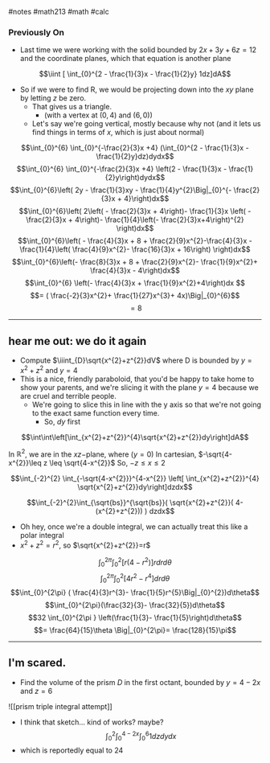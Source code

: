 #notes #math213 #math #calc


### Previously On
- Last time we were working with the solid bounded by $2x+3y+6z=12$ and the coordinate planes, which that equation is another plane


$$\iint [ \int_{0}^{2 - \frac{1}{3}x - \frac{1}{2}y} 1dz]dA$$
- So if we were to find R, we would be projecting down into the $xy$ plane by letting $z$ be zero.
	- That gives us a triangle.
		- (with a vertex at $(0,4) \text{ and }(6,0)$)
	- Let's say we're going vertical, mostly because why not (and it lets us find things in terms of $x$, which is just about normal)

$$\int_{0}^{6} \int_{0}^{-\frac{2}{3}x +4} (\int_{0}^{2 - \frac{1}{3}x - \frac{1}{2}y}dz)dydx$$
$$\int_{0}^{6} \int_{0}^{-\frac{2}{3}x +4} \left(2 - \frac{1}{3}x - \frac{1}{2}y\right)dydx$$
$$\int_{0}^{6}\left( 2y - \frac{1}{3}xy - \frac{1}{4}y^{2}\Big|_{0}^{- \frac{2}{3}x + 4}\right)dx$$
$$\int_{0}^{6}\left( 2\left( - \frac{2}{3}x + 4\right)- \frac{1}{3}x \left( - \frac{2}{3}x + 4\right)- \frac{1}{4}\left(- \frac{2}{3}x+4\right)^{2} \right)dx$$
$$\int_{0}^{6}\left( - \frac{4}{3}x + 8 + \frac{2}{9}x^{2}-\frac{4}{3}x - \frac{1}{4}\left( \frac{4}{9}x^{2}- \frac{16}{3}x + 16\right) \right)dx$$
$$\int_{0}^{6}\left(- \frac{8}{3}x + 8 + \frac{2}{9}x^{2}- \frac{1}{9}x^{2}+ \frac{4}{3}x - 4\right)dx$$
$$\int_{0}^{6} \left(- \frac{4}{3}x + \frac{1}{9}x^{2}+4\right)dx $$
$$= ( \frac{-2}{3}x^{2}+ \frac{1}{27}x^{3}+ 4x)\Big|_{0}^{6}$$
$$= 8$$

-----------
## hear me out: we do it again

- Compute $\iiint_{D}\sqrt{x^{2}+z^{2}}dV$ where D is bounded by $y=x^{2}+z^{2}$ and $y=4$ 
- This is a nice, friendly paraboloid, that you'd be happy to take home to show your parents, and we're slicing it with the plane $y=4$ because we are cruel and terrible people.
	- We're going to slice this in line with the y axis so that we're not going to the exact same function every time.
		- So, $dy$ first

$$\int\int\left[\int_{x^{2}+z^{2}}^{4}\sqrt{x^{2}+z^{2}}dy\right]dA$$

In $\mathbb{R}^{2}$, we are in the $xz-$plane, where $(y=0)$
In cartesian, $-\sqrt{4-x^{2}}\leq z \leq \sqrt{4-x^{2}}$
So, $-z \leq x \leq 2$

$$\int_{-2}^{2} \int_{-\sqrt{4-x^{2}}}^{4-x^{2}} \left[ \int_{x^{2}+z^{2}}^{4} \sqrt{x^{2}+z^{2}}dy\right]dzdx$$

$$\int_{-2}^{2}\int_{\sqrt{bs}}^{\sqrt{bs}}( \sqrt{x^{2}+z^{2}}( 4-(x^{2}+z^{2})) ) dzdx$$
- Oh hey, once we're a double integral, we can actually treat this like a polar integral
- $x^{2}+z^{2}= r^2$, so $\sqrt{x^{2}+z^{2}}=r$

$$\int_{0}^{2\pi} \int_{0}^{2} [ r(4-r^{2})] rdrd\theta$$
$$\int_{0}^{2\pi}\int_{0}^{2}[4r^{2}-r^{4}]drd\theta$$
$$\int_{0}^{2\pi} ( \frac{4}{3}r^{3}- \frac{1}{5}r^{5}\Big|_{0}^{2})d\theta$$
$$\int_{0}^{2\pi}(\frac{32}{3}- \frac{32}{5})d\theta$$
$$32 \int_{0}^{2\pi } \left(\frac{1}{3}- \frac{1}{5}\right)d\theta$$
$$= \frac{64}{15}\theta \Big|_{0}^{2\pi}= \frac{128}{15}\pi$$

---

## I'm scared.
- Find the volume of the prism $D$ in the first octant, bounded by $y=4-2x$ and $z=6$

![[prism triple integral attempt]]
- I think that sketch... kind of works? maybe?
$$\int_{0}^{2}\int_{0}^{4-2x} \int_{0}^{6}1 dzdydx $$
- which is reportedly equal to 24 